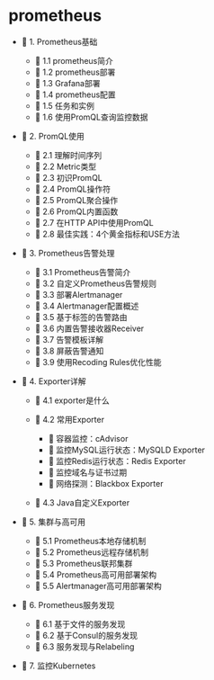 # prometheus

* 📑 1. Prometheus基础

  * 📄 1.1 prometheus简介
  * 📄 1.2 prometheus部署
  * 📄 1.3 Grafana部署
  * 📄 1.4 prometheus配置
  * 📄 1.5 任务和实例
  * 📄 1.6 使用PromQL查询监控数据
* 📑 2. PromQL使用

  * 📄 2.1 理解时间序列
  * 📄 2.2 Metric类型
  * 📄 2.3 初识PromQL
  * 📄 2.4 PromQL操作符
  * 📄 2.5 PromQL聚合操作
  * 📄 2.6 PromQL内置函数
  * 📄 2.7 在HTTP API中使用PromQL
  * 📄 2.8 最佳实践：4个黄金指标和USE方法
* 📑 3. Prometheus告警处理

  * 📄 3.1 Prometheus告警简介
  * 📄 3.2 自定义Prometheus告警规则
  * 📄 3.3 部署Alertmanager
  * 📄 3.4 Alertmanager配置概述
  * 📄 3.5 基于标签的告警路由
  * 📄 3.6 内置告警接收器Receiver
  * 📄 3.7 告警模板详解
  * 📄 3.8 屏蔽告警通知
  * 📄 3.9 使用Recoding Rules优化性能
* 📑 4. Exporter详解

  * 📄 4.1 exporter是什么
  * 📑 4.2 常用Exporter

    * 📄 容器监控：cAdvisor
    * 📄 监控MySQL运行状态：MySQLD Exporter
    * 📄 监控Redis运行状态：Redis Exporter
    * 📄 监控域名与证书过期
    * 📄 网络探测：Blackbox Exporter
  * 📄 4.3 Java自定义Exporter
* 📑 5. 集群与高可用

  * 📄 5.1 Prometheus本地存储机制
  * 📄 5.2 Prometheus远程存储机制
  * 📄 5.3 Prometheus联邦集群
  * 📄 5.4 Prometheus高可用部署架构
  * 📄 5.5 Alertmanager高可用部署架构
* 📑 6. Prometheus服务发现

  * 📄 6.1 基于文件的服务发现
  * 📄 6.2 基于Consul的服务发现
  * 📄 6.3 服务发现与Relabeling
* 📄 7. 监控Kubernetes

　　‍
